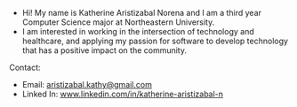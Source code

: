 - Hi! My name is Katherine Aristizabal Norena and I am a third year Computer Science major at Northeastern University.
- I am interested in working in the intersection of technology and healthcare, and applying my passion for software to develop technology that has a positive impact on the community.

Contact:
- Email: aristizabal.kathy@gmail.com 
- Linked In: www.linkedin.com/in/katherine-aristizabal-n

<!---
kathyaristi/kathyaristi is a ✨ special ✨ repository because its `README.md` (this file) appears on your GitHub profile.
You can click the Preview link to take a look at your changes.
--->
